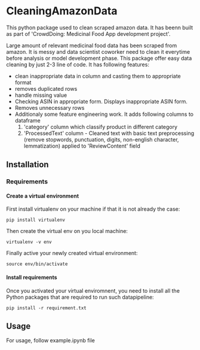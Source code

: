 # CleaningAmazonData

This python package used to clean scraped amazon data. It has beenn built as part of 'CrowdDoing: Medicinal Food App development project'.

Large amount of relevant medicinal food data has been scraped from amazon. It is messy and data scientist coworker need to clean it everytime before analysis or model development phase. This package offer easy data cleaning by just 2-3 line of code. It has following features:

* clean inappropriate data in column and casting them to appropriate format
* removes duplicated rows
* handle missing value 
* Checking ASIN in appropriate form. Displays inappropriate ASIN form.
* Removes unnecessary rows
* Additionaly some feature engineering work. It adds following columns to dataframe
  1. 'category' column which classify product in different category
  2. 'ProcessedText' column - Cleaned text with basic text preprocessing (remove stopwords, punctuation, digits, non-english character, lemmatization) applied to 'ReviewContent' field
  
## Installation

### Requirements
  
#### Create a virtual environment
First install virtualenv on your machine if that it is not already the case:

`pip install virtualenv`

Then create the virtual env on you local machine:

`virtualenv -v env`

  Finally active your newly created virtual environment:
  
  `source env/bin/activate`
  
#### Install requirements
Once you activated your virtual enviromnent, you need to install all the Python packages that are required to run such datapipeline:

`pip install -r requirement.txt`

## Usage
For usage, follow example.ipynb file


  

